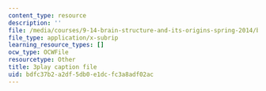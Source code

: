 ```yaml
---
content_type: resource
description: ''
file: /media/courses/9-14-brain-structure-and-its-origins-spring-2014/bdfc37b2a2df5db0e1dcfc3a8adf02ac_555111.srt
file_type: application/x-subrip
learning_resource_types: []
ocw_type: OCWFile
resourcetype: Other
title: 3play caption file
uid: bdfc37b2-a2df-5db0-e1dc-fc3a8adf02ac
---
```

